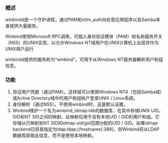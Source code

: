 ### 概述
winbindd是一个守护进程，通过PAM和ntlm_auth向任意应用程序以及Samba本身提供大量服务。

Winbind使用Microsoft RPC调用，可插入身份验证模块（PAM）和名称服务开关（NSS）的UNIX实现，以允许Windows NT域用户在UNIX计算机上出现并作为UNIX用户运行

winbindd提供的服务称为“winbind”，可用于从Windows NT服务器解析用户和组信息。

### 功能
1. 验证用户凭据（通过PAM）。这样就可以使用Windows NT4（包括Samba域）或Active Directory域中的用户和组帐户登录UNIX / Linux系统。
2. 身份解析（通过NSS）。不使用winbind时，这是默认设置。
3. Winbind维护一个名为winbind_idmap.tdb的数据库，在其中存储UNIX UID，GID和NT SID之间的映射。此映射仅用于没有本地UID / GID的用户和组。它存储从已映射到NT SID的idmap uid/gid范围分配的UID / GID。如果idmap backend已将其指定为ldap:ldap://hostname[:389]，则Winbind将从LDAP数据库获取此信息，而不是使用本地映射。
